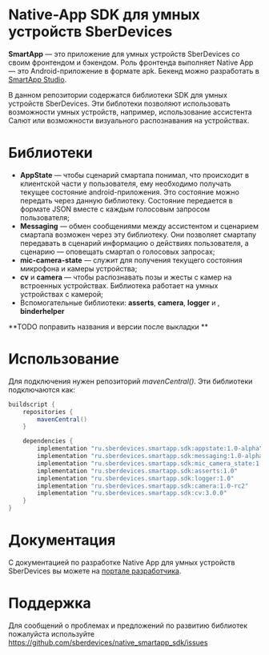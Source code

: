 # Native-App SDK для умных устройств SberDevices

**SmartApp** — это приложение для умных устройств SberDevices со своим фронтендом и бэкендом. 
Роль фронтенда выполняет Native App — это Android-приложение в формате apk.
Бекенд можно разработать в [SmartApp Studio](http://smartapp-studio.sberdevices.ru/).

В данном репозитории содержатся библиотеки SDK для умных устройств SberDevices.
Эти библотеки позволяют использовать возможности умных устройств, например, использование ассистента Салют или возможности визуального распознавания на устройствах.
 
# Библиотеки
* **AppState** — чтобы сценарий смартапа понимал, что происходит в клиентской части у пользователя, ему необходимо получать текущее состояние android-приложения. Это состояние можно передать через данную библиотеку. Состояние передается в формате JSON вместе с каждым голосовым запросом пользователя;
* **Messaging** — обмен сообщениями между ассистентом и сценарием смартапа возможен через эту библиотеку. Они позволяет смартапу передавать в сценарий информацию о действиях пользователя, а сценарию — оповещать смартап о голосовых запросах;
* **mic-camera-state** — служит для получения текущего состояния микрофона и камеры устройства;
* **cv** и **camera** — чтобы распознавать позы и жесты с камер на встроенных устройствах. Библиотека работает на умных устройствах с камерой;
* Вспомогательные библиотеки: **asserts**, **camera**, **logger** и , **binderhelper**

**TODO поправить названия и версии после выкладки **

# Использование

Для подключения нужен репозиторий *mavenCentral()*. Эти библиотеки подключаются как:
```Groovy
buildscript {
    repositories {
        mavenCentral()
    }

    dependencies {
        implementation "ru.sberdevices.smartapp.sdk:appstate:1.0-alpha"
        implementation "ru.sberdevices.smartapp.sdk:messaging:1.0-alpha"
        implementation "ru.sberdevices.smartapp.sdk:mic_camera_state:1.0-alpha"
        implementation "ru.sberdevices.smartapp.sdk:asserts:1.0"
        implementation "ru.sberdevices.smartapp.sdk:logger:1.0"
        implementation "ru.sberdevices.smartapp.sdk:camera:1.0-rc2"
        implementation "ru.sberdevices.smartapp.sdk:cv:3.0.0"
    }
}
```

# Документация
С документацией по разработке Native App для умных устройств SberDevices вы можете на [портале разработчика](https://developer.sberdevices.ru/docs/ru/methodology/research/nativeapp). 

# Поддержка
Для сообщений о проблемах и предложений по развитию библиотек пожалуйста используйте https://github.com/sberdevices/native_smartapp_sdk/issues
